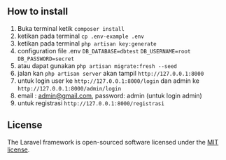 ## How to install

1. Buka terminal ketik `composer install`
2. ketikan pada terminal `cp .env-example .env`
3. ketikan pada terminal `php artisan key:generate`
4. configuration file .env `DB_DATABASE=dbtest` `DB_USERNAME=root` `DB_PASSWORD=secret`
5. atau dapat gunakan `php artisan migrate:fresh --seed`
6. jalan kan `php artisan server` akan tampil `http://127.0.0.1:8000`
7. untuk login user ke `http://127.0.0.1:8000/login` dan admin ke `http://127.0.0.1:8000/admin/login`
8. email : admin@gmail.com, password: admin (untuk login admin)
9. untuk registrasi `http://127.0.0.1:8000/registrasi`

## License

The Laravel framework is open-sourced software licensed under the [MIT license](https://opensource.org/licenses/MIT).
